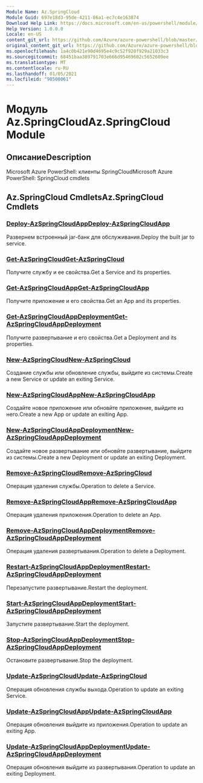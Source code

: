 ```yaml
---
Module Name: Az.SpringCloud
Module Guid: 697e18d3-95de-4211-86a1-ec7c4e163874
Download Help Link: https://docs.microsoft.com/en-us/powershell/module/az.springcloud
Help Version: 1.0.0.0
Locale: en-US
content_git_url: https://github.com/Azure/azure-powershell/blob/master/src/SpringCloud/help/Az.SpringCloud.md
original_content_git_url: https://github.com/Azure/azure-powershell/blob/master/src/SpringCloud/help/Az.SpringCloud.md
ms.openlocfilehash: 1a4c0b421e90d4695e4c9c52f920f929a21033c3
ms.sourcegitcommit: 68451baa389791703e666d95469602c5652609ee
ms.translationtype: MT
ms.contentlocale: ru-RU
ms.lasthandoff: 01/05/2021
ms.locfileid: "98508061"
---
```

# <span data-ttu-id="f0ebd-101">Модуль Az.SpringCloud</span><span class="sxs-lookup"><span data-stu-id="f0ebd-101">Az.SpringCloud Module</span></span>
## <span data-ttu-id="f0ebd-102">Описание</span><span class="sxs-lookup"><span data-stu-id="f0ebd-102">Description</span></span>
<span data-ttu-id="f0ebd-103">Microsoft Azure PowerShell: клиенты SpringCloud</span><span class="sxs-lookup"><span data-stu-id="f0ebd-103">Microsoft Azure PowerShell: SpringCloud cmdlets</span></span>

## <span data-ttu-id="f0ebd-104">Az.SpringCloud Cmdlets</span><span class="sxs-lookup"><span data-stu-id="f0ebd-104">Az.SpringCloud Cmdlets</span></span>
### [<span data-ttu-id="f0ebd-105">Deploy-AzSpringCloudApp</span><span class="sxs-lookup"><span data-stu-id="f0ebd-105">Deploy-AzSpringCloudApp</span></span>](Deploy-AzSpringCloudApp.md)
<span data-ttu-id="f0ebd-106">Развернем встроенный jar-банк для обслуживания.</span><span class="sxs-lookup"><span data-stu-id="f0ebd-106">Deploy the built jar to service.</span></span>

### [<span data-ttu-id="f0ebd-107">Get-AzSpringCloud</span><span class="sxs-lookup"><span data-stu-id="f0ebd-107">Get-AzSpringCloud</span></span>](Get-AzSpringCloud.md)
<span data-ttu-id="f0ebd-108">Получите службу и ее свойства.</span><span class="sxs-lookup"><span data-stu-id="f0ebd-108">Get a Service and its properties.</span></span>

### [<span data-ttu-id="f0ebd-109">Get-AzSpringCloudApp</span><span class="sxs-lookup"><span data-stu-id="f0ebd-109">Get-AzSpringCloudApp</span></span>](Get-AzSpringCloudApp.md)
<span data-ttu-id="f0ebd-110">Получите приложение и его свойства.</span><span class="sxs-lookup"><span data-stu-id="f0ebd-110">Get an App and its properties.</span></span>

### [<span data-ttu-id="f0ebd-111">Get-AzSpringCloudAppDeployment</span><span class="sxs-lookup"><span data-stu-id="f0ebd-111">Get-AzSpringCloudAppDeployment</span></span>](Get-AzSpringCloudAppDeployment.md)
<span data-ttu-id="f0ebd-112">Получите развертывание и его свойства.</span><span class="sxs-lookup"><span data-stu-id="f0ebd-112">Get a Deployment and its properties.</span></span>

### [<span data-ttu-id="f0ebd-113">New-AzSpringCloud</span><span class="sxs-lookup"><span data-stu-id="f0ebd-113">New-AzSpringCloud</span></span>](New-AzSpringCloud.md)
<span data-ttu-id="f0ebd-114">Создание службы или обновление службы, выйдите из системы.</span><span class="sxs-lookup"><span data-stu-id="f0ebd-114">Create a new Service or update an exiting Service.</span></span>

### [<span data-ttu-id="f0ebd-115">New-AzSpringCloudApp</span><span class="sxs-lookup"><span data-stu-id="f0ebd-115">New-AzSpringCloudApp</span></span>](New-AzSpringCloudApp.md)
<span data-ttu-id="f0ebd-116">Создайте новое приложение или обновйте приложение, выйдите из него.</span><span class="sxs-lookup"><span data-stu-id="f0ebd-116">Create a new App or update an exiting App.</span></span>

### [<span data-ttu-id="f0ebd-117">New-AzSpringCloudAppDeployment</span><span class="sxs-lookup"><span data-stu-id="f0ebd-117">New-AzSpringCloudAppDeployment</span></span>](New-AzSpringCloudAppDeployment.md)
<span data-ttu-id="f0ebd-118">Создайте новое развертывание или обновйте развертывание, выйдите из системы.</span><span class="sxs-lookup"><span data-stu-id="f0ebd-118">Create a new Deployment or update an exiting Deployment.</span></span>

### [<span data-ttu-id="f0ebd-119">Remove-AzSpringCloud</span><span class="sxs-lookup"><span data-stu-id="f0ebd-119">Remove-AzSpringCloud</span></span>](Remove-AzSpringCloud.md)
<span data-ttu-id="f0ebd-120">Операция удаления службы.</span><span class="sxs-lookup"><span data-stu-id="f0ebd-120">Operation to delete a Service.</span></span>

### [<span data-ttu-id="f0ebd-121">Remove-AzSpringCloudApp</span><span class="sxs-lookup"><span data-stu-id="f0ebd-121">Remove-AzSpringCloudApp</span></span>](Remove-AzSpringCloudApp.md)
<span data-ttu-id="f0ebd-122">Операция удаления приложения.</span><span class="sxs-lookup"><span data-stu-id="f0ebd-122">Operation to delete an App.</span></span>

### [<span data-ttu-id="f0ebd-123">Remove-AzSpringCloudAppDeployment</span><span class="sxs-lookup"><span data-stu-id="f0ebd-123">Remove-AzSpringCloudAppDeployment</span></span>](Remove-AzSpringCloudAppDeployment.md)
<span data-ttu-id="f0ebd-124">Операция удаления развертывания.</span><span class="sxs-lookup"><span data-stu-id="f0ebd-124">Operation to delete a Deployment.</span></span>

### [<span data-ttu-id="f0ebd-125">Restart-AzSpringCloudAppDeployment</span><span class="sxs-lookup"><span data-stu-id="f0ebd-125">Restart-AzSpringCloudAppDeployment</span></span>](Restart-AzSpringCloudAppDeployment.md)
<span data-ttu-id="f0ebd-126">Перезапустите развертывание.</span><span class="sxs-lookup"><span data-stu-id="f0ebd-126">Restart the deployment.</span></span>

### [<span data-ttu-id="f0ebd-127">Start-AzSpringCloudAppDeployment</span><span class="sxs-lookup"><span data-stu-id="f0ebd-127">Start-AzSpringCloudAppDeployment</span></span>](Start-AzSpringCloudAppDeployment.md)
<span data-ttu-id="f0ebd-128">Запустите развертывание.</span><span class="sxs-lookup"><span data-stu-id="f0ebd-128">Start the deployment.</span></span>

### [<span data-ttu-id="f0ebd-129">Stop-AzSpringCloudAppDeployment</span><span class="sxs-lookup"><span data-stu-id="f0ebd-129">Stop-AzSpringCloudAppDeployment</span></span>](Stop-AzSpringCloudAppDeployment.md)
<span data-ttu-id="f0ebd-130">Остановите развертывание.</span><span class="sxs-lookup"><span data-stu-id="f0ebd-130">Stop the deployment.</span></span>

### [<span data-ttu-id="f0ebd-131">Update-AzSpringCloud</span><span class="sxs-lookup"><span data-stu-id="f0ebd-131">Update-AzSpringCloud</span></span>](Update-AzSpringCloud.md)
<span data-ttu-id="f0ebd-132">Операция обновления службы выхода.</span><span class="sxs-lookup"><span data-stu-id="f0ebd-132">Operation to update an exiting Service.</span></span>

### [<span data-ttu-id="f0ebd-133">Update-AzSpringCloudApp</span><span class="sxs-lookup"><span data-stu-id="f0ebd-133">Update-AzSpringCloudApp</span></span>](Update-AzSpringCloudApp.md)
<span data-ttu-id="f0ebd-134">Операция обновления выйдите из приложения.</span><span class="sxs-lookup"><span data-stu-id="f0ebd-134">Operation to update an exiting App.</span></span>

### [<span data-ttu-id="f0ebd-135">Update-AzSpringCloudAppDeployment</span><span class="sxs-lookup"><span data-stu-id="f0ebd-135">Update-AzSpringCloudAppDeployment</span></span>](Update-AzSpringCloudAppDeployment.md)
<span data-ttu-id="f0ebd-136">Операция обновления выйдите из развертывания.</span><span class="sxs-lookup"><span data-stu-id="f0ebd-136">Operation to update an exiting Deployment.</span></span>

